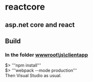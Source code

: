 # reactcore
## asp.net core and react
## Build 
### In the folder [wwwroot\js\clientapp]()<br/> 
$> '''npm install'''<br/>
$> '''webpack --mode production'''<br/>
Then Visual Studio as usual.
